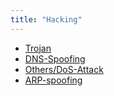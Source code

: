 ```yaml
---
title: "Hacking"
---
```

- [Trojan](Others/Trojan.md)
- [DNS-Spoofing](Others/DNS-Spoofing.md)
- [Others/DoS-Attack](Others/DoS-Attack.md)
- [ARP-spoofing](Others/ARP-spoofing.md)
